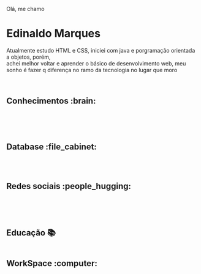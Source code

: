 Olá, me chamo <h1>Edinaldo Marques</h1>
<p> Atualmente estudo HTML e CSS, iniciei com java e porgramação orientada a objetos, porém, <br>
 achei melhor voltar e aprender o básico de desenvolvimento web, meu sonho é fazer q diferença no ramo da tecnologia no lugar que moro </p><br>
 <h2>Conhecimentos :brain: </h2>  
   <p> <img src="https://img.shields.io/badge/Java-ED8B00?style=for-the-badge&logo=java&logoColor=white" alt=""> <img src="https://img.shields.io/badge/GIT-E44C30?style=for-the-badge&logo=git&logoColor=white" alt=""> <img src="https://img.shields.io/badge/HTML5-E34F26?style=for-the-badge&logo=html5&logoColor=white" alt=""> <img src="https://img.shields.io/badge/CSS3-1572B6?style=for-the-badge&logo=css3&logoColor=white" alt=""></p>
    <br>
    <h2>Database :file_cabinet:</h2>
    <p> <img src="https://img.shields.io/badge/Microsoft%20SQL%20Server-CC2927?style=for-the-badge&logo=microsoft%20sql%20server&logoColor=white" alt=""></p>
      <br>
       <h2>Redes sociais 	:people_hugging:</h2>
   <p> <a href="https://www.linkedin.com/in/edinaldolouredomarques/" target="_blank" rel="external"><img src="https://img.shields.io/badge/LinkedIn-0077B5?style=for-the-badge&logo=linkedin&logoColor=white" alt=""></a> 
       <a href="https://www.facebook.com/edinaldo.louredomarques" target="_blank" rel="external"><img src="https://img.shields.io/badge/Facebook-1877F2?style=for-the-badge&logo=facebook&logoColor=white" alt=""></a>
       <a href="https://www.instagram.com/edi_marks/" target="_blank" rel="external"><img src="https://img.shields.io/badge/Instagram-E4405F?style=for-the-badge&logo=instagram&logoColor=white" alt=""></a></p>
       <br>
            <h2>Educação 📚</h2>
        <a href="https://www.sololearn.com/profile/24377513"><img src="https://img.shields.io/badge/-Sololearn-3a464b?style=for-the-badge&logo=Sololearn&logoColor=white" alt=""></a>
       <br>
           <h2>WorkSpace :computer:</h2>
        <img src="https://img.shields.io/badge/acer%20Aspire%205-83B81A?style=for-the-badge&logo=acer&logoColor=white" alt="">
 


